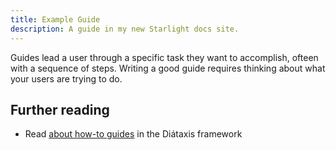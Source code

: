```yaml
---
title: Example Guide
description: A guide in my new Starlight docs site.
---
```


Guides lead a user through a specific task they want to accomplish, ofteen with a sequence of steps.
Writing a good guide requires thinking about what your users are trying to do.

## Further reading

- Read [about how-to guides](https://diataxis.fr/how-to-guides/) in the Diátaxis framework
